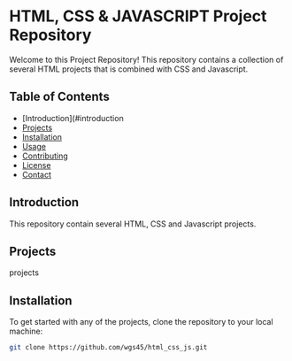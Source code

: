 # HTML, CSS & JAVASCRIPT Project Repository

Welcome to this Project Repository! This repository contains a collection of several HTML projects that is combined with CSS and Javascript.

## Table of Contents

- [Introduction](#introduction
- [Projects](#projects)
- [Installation](#installation)
- [Usage](#usage)
- [Contributing](#contributing)
- [License](#license)
- [Contact](#contact)

## Introduction

This repository contain several HTML, CSS and Javascript projects.

## Projects

projects

## Installation

To get started with any of the projects, clone the repository to your local machine:

```bash
git clone https://github.com/wgs45/html_css_js.git
